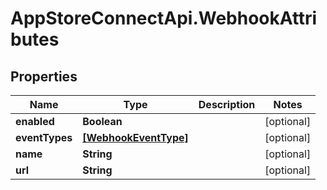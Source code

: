 # AppStoreConnectApi.WebhookAttributes

## Properties

Name | Type | Description | Notes
------------ | ------------- | ------------- | -------------
**enabled** | **Boolean** |  | [optional] 
**eventTypes** | [**[WebhookEventType]**](WebhookEventType.md) |  | [optional] 
**name** | **String** |  | [optional] 
**url** | **String** |  | [optional] 


